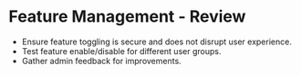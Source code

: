 # Feature Management - Review

- Ensure feature toggling is secure and does not disrupt user experience.
- Test feature enable/disable for different user groups.
- Gather admin feedback for improvements.
